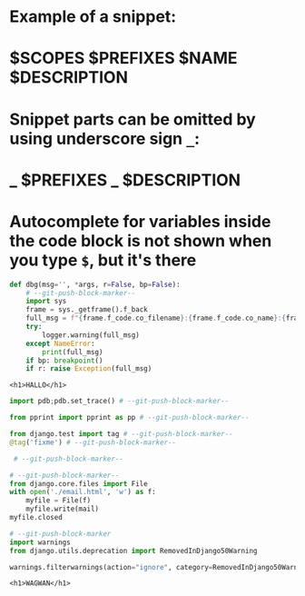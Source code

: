 # Example of a snippet:

# $SCOPES $PREFIXES $NAME $DESCRIPTION

# Snippet parts can be omitted by using underscore sign `_`:

# _ $PREFIXES _ $DESCRIPTION

# Autocomplete for variables inside the code block is not shown when you type `$`, but it's there

```python dbgfun Debug-print-function-with-lineno Debug-func-that-prints-filename-and-lineno-and-custom-msg
def dbg(msg='', *args, r=False, bp=False):
    # --git-push-block-marker--
    import sys
    frame = sys._getframe().f_back
    full_msg = f"{frame.f_code.co_filename}:{frame.f_code.co_name}:{frame.f_lineno}\r\n ->{msg} {f'{args=}' if args else ''}"
    try:
        logger.warning(full_msg)
    except NameError:
        print(full_msg)
    if bp: breakpoint()
    if r: raise Exception(full_msg)

```

```html,django-html hallodgb insert-debug-h1
<h1>HALLO</h1>
```

```python pdb
import pdb;pdb.set_trace() # --git-push-block-marker--
```

```python pp
from pprint import pprint as pp # --git-push-block-marker--
```

```python fixmetag add-a-tag-fixme-to-tests Adds-a-tag-fixme-so-you-can-easily-run-only-the-test-you-are-working-on-by-adding-'--tags-fixme'-to-the-command-line.
from django.test import tag # --git-push-block-marker--
@tag('fixme') # --git-push-block-marker--
```

```python blockmarker
 # --git-push-block-marker--
```

```python emailfile
# --git-push-block-marker--
from django.core.files import File
with open('./email.html', 'w') as f:
    myfile = File(f)
    myfile.write(mail)
myfile.closed
```


```python ignoredeprecations
# --git-push-block-marker
import warnings
from django.utils.deprecation import RemovedInDjango50Warning

warnings.filterwarnings(action="ignore", category=RemovedInDjango50Warning)
```

```django-html wagwan
<h1>WAGWAN</h1>
```